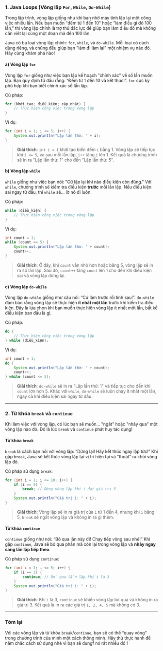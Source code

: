 

### 1. Java Loops (Vòng lặp `For`, `While`, `Do-While`)

Trong lập trình, vòng lặp giống như khi bạn nhờ máy tính lặp lại một công việc nhiều lần. Nếu bạn muốn "đếm từ 1 đến 10" hoặc "làm điều gì đó 100 lần," thì vòng lặp chính là trợ thủ đắc lực để giúp bạn làm điều đó mà không cần viết lại cùng một đoạn mã đến 100 lần.

Java có ba loại vòng lặp chính: `for`, `while`, và `do-while`. Mỗi loại có cách dùng riêng, và chúng đều giúp bạn "làm đi làm lại" một nhiệm vụ nào đó. Hãy cùng khám phá nào!

#### a) Vòng lặp `for`
Vòng lặp `for` giống như việc bạn lập kế hoạch "chính xác" về số lần muốn lặp. Bạn quy định từ đầu rằng: “Đếm từ 1 đến 10 và kết thúc!”. `for` cực kỳ phù hợp khi bạn biết chính xác số lần lặp.

Cú pháp:
```java
for (khởi_tạo; điều_kiện; cập_nhật) {
    // Thực hiện công việc trong vòng lặp
}
```

Ví dụ:
```java
for (int i = 1; i <= 5; i++) {
    System.out.println("Lặp lần thứ: " + i);
}
```
> **Giải thích**: `int i = 1` khởi tạo biến đếm `i` bằng 1. Vòng lặp sẽ tiếp tục khi `i <= 5`, và sau mỗi lần lặp, `i++` tăng `i` lên 1. Kết quả là chương trình sẽ in ra "Lặp lần thứ: 1" cho đến "Lặp lần thứ: 5".

#### b) Vòng lặp `while`
`while` giống như việc bạn nói: "Cứ lặp lại khi nào điều kiện còn đúng." Với `while`, chương trình sẽ kiểm tra điều kiện **trước** mỗi lần lặp. Nếu điều kiện sai ngay từ đầu, thì `while` sẽ... lờ nó đi luôn.

Cú pháp:
```java
while (điều_kiện) {
    // Thực hiện công việc trong vòng lặp
}
```

Ví dụ:
```java
int count = 1;
while (count <= 5) {
    System.out.println("Lặp lần thứ: " + count);
    count++;
}
```
> **Giải thích**: Ở đây, khi `count` vẫn nhỏ hơn hoặc bằng 5, vòng lặp sẽ in ra số lần lặp. Sau đó, `count++` tăng `count` lên 1 cho đến khi điều kiện sai và vòng lặp dừng lại.

#### c) Vòng lặp `do-while`
Vòng lặp `do-while` giống như câu nói: “Cứ làm trước rồi tính sau!”. `do-while` đảm bảo rằng vòng lặp sẽ thực hiện **ít nhất một lần** trước khi kiểm tra điều kiện. Đây là lựa chọn khi bạn muốn thực hiện vòng lặp ít nhất một lần, bất kể điều kiện ban đầu là gì.

Cú pháp:
```java
do {
    // Thực hiện công việc trong vòng lặp
} while (điều_kiện);
```

Ví dụ:
```java
int count = 1;
do {
    System.out.println("Lặp lần thứ: " + count);
    count++;
} while (count <= 5);
```
> **Giải thích**: `do-while` sẽ in ra "Lặp lần thứ: 1" và tiếp tục cho đến khi `count` lớn hơn 5. Khác với `while`, `do-while` sẽ luôn chạy ít nhất một lần, ngay cả khi điều kiện sai ngay từ đầu.

---

### 2. Từ khóa `break` và `continue`
Khi làm việc với vòng lặp, có lúc bạn sẽ muốn… "ngắt" hoặc "nhảy qua" một vòng lặp nào đó. Đó là lúc `break` và `continue` phát huy tác dụng!

#### Từ khóa `break`
`break` là cách bạn nói với vòng lặp: “Dừng lại! Hãy kết thúc ngay lập tức!” Khi gặp `break`, Java sẽ kết thúc vòng lặp tại vị trí hiện tại và "thoát" ra khỏi vòng lặp đó.

Cú pháp sử dụng `break`:
```java
for (int i = 1; i <= 10; i++) {
    if (i == 5) {
        break; // Dừng vòng lặp khi i đạt giá trị 5
    }
    System.out.println("Giá trị i: " + i);
}
```
> **Giải thích**: Vòng lặp sẽ in ra giá trị của `i` từ 1 đến 4, nhưng khi `i` bằng 5, `break` sẽ ngắt vòng lặp và không in ra gì thêm.

#### Từ khóa `continue`
`continue` giống như nói: “Bỏ qua lần này đi! Chạy tiếp vòng sau nhé!” Khi gặp `continue`, Java sẽ bỏ qua phần mã còn lại trong vòng lặp và **nhảy ngay sang lần lặp tiếp theo**.

Cú pháp sử dụng `continue`:
```java
for (int i = 1; i <= 5; i++) {
    if (i == 3) {
        continue; // Bỏ qua lần lặp khi i là 3
    }
    System.out.println("Giá trị i: " + i);
}
```
> **Giải thích**: Khi `i` là 3, `continue` sẽ khiến vòng lặp bỏ qua và không in ra giá trị 3. Kết quả là in ra các giá trị `1, 2, 4, 5` mà không có 3.

---

### Tóm lại

Với các vòng lặp và từ khóa `break`/`continue`, bạn sẽ có thể “quay vòng” trong chương trình của mình một cách thông minh. Hãy thử thực hành để nắm chắc cách sử dụng nhé vì bạn sẽ dungf nó rất nhiều đó !